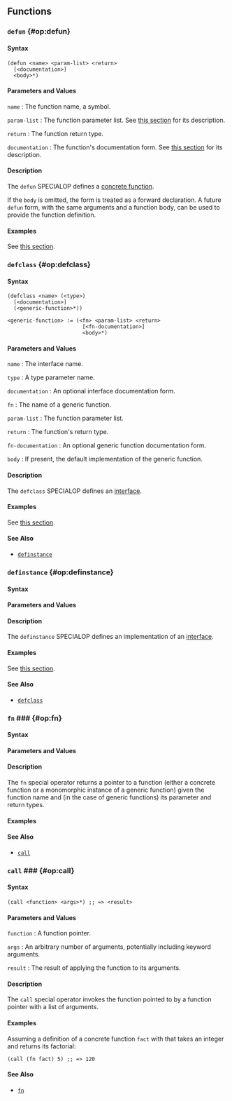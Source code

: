 ## Functions

### `defun` {#op:defun}

#### Syntax

```
(defun <name> <param-list> <return>
  [<documentation>]
  <body>*)
```

#### Parameters and Values

`name`
: The function name, a symbol.

`param-list`
: The function parameter list. See [this section](#fn:concrete-param-list) for
  its description.

`return`
: The function return type.

`documentation`
: The function's documentation form. See [this section](#doc:concrete-fn) for
  its description.

#### Description

The `defun` SPECIALOP defines a [concrete function](#fn:concrete).

If the `body` is omitted, the form is treated as a forward declaration. A future
`defun` form, with the same arguments and a function body, can be used to
provide the function definition.

#### Examples

See [this section](#fn:concrete-examples).

### `defclass` {#op:defclass}

#### Syntax

```
(defclass <name> (<type>)
  [<documentation>]
  (<generic-function>*))

<generic-function> := (<fn> <param-list> <return>
                        [<fn-documentation>]
                        <body>*)
```

#### Parameters and Values

`name`
: The interface name.

`type`
: A type parameter name.

`documentation`
: An optional interface documentation form.

`fn`
: The name of a generic function.

`param-list`
: The function parameter list.

`return`
: The function's return type.

`fn-documentation`
: An optional generic function documentation form.

`body`
: If present, the default implementation of the generic function.

#### Description

The `defclass` SPECIALOP defines an [interface](#type:interface).

#### Examples

See [this section](#fn:class-examples).

#### See Also

- [`definstance`](#op:definstance)

### `definstance` {#op:definstance}

#### Syntax

#### Parameters and Values

#### Description

The `definstance` SPECIALOP defines an implementation of
an [interface](#type:interface).

#### Examples

See [this section](#fn:class-examples).

#### See Also

- [`defclass`](#op:defclass)

### `fn` ### {#op:fn}

#### Syntax

#### Parameters and Values

#### Description

The `fn` special operator returns a pointer to a function (either a concrete
function or a monomorphic instance of a generic function) given the function
name and (in the case of generic functions) its parameter and return types.

#### Examples

#### See Also

- [`call`](#op:call)

### `call` ### {#op:call}

#### Syntax

```
(call <function> <args>*) ;; => <result>
```

#### Parameters and Values

`function`
: A function pointer.

`args`
: An arbitrary number of arguments, potentially including keyword arguments.

`result`
: The result of applying the function to its arguments.

#### Description

The `call` special operator invokes the function pointed to by a function
pointer with a list of arguments.

#### Examples

Assuming a definition of a concrete function `fact` with that takes an integer
and returns its factorial:

```
(call (fn fact) 5) ;; => 120
```

#### See Also

- [`fn`](#op:fn)
